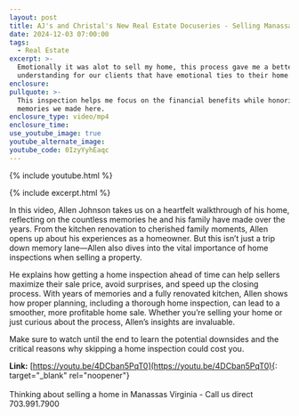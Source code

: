 ```yaml
---
layout: post
title: AJ's and Christal's New Real Estate Docuseries - Selling Manassas - Episode 1
date: 2024-12-03 07:00:00
tags:
  - Real Estate
excerpt: >-
  Emotionally it was alot to sell my home, this process gave me a better
  understanding for our clients that have emotional ties to their home. AJ
enclosure:
pullquote: >-
  This inspection helps me focus on the financial benefits while honoring the
  memories we made here.
enclosure_type: video/mp4
enclosure_time:
use_youtube_image: true
youtube_alternate_image:
youtube_code: 0IzyYyhEaqc
---
```

{% include youtube.html %}

{% include excerpt.html %}

In this video, Allen Johnson takes us on a heartfelt walkthrough of his home, reflecting on the countless memories he and his family have made over the years. From the kitchen renovation to cherished family moments, Allen opens up about his experiences as a homeowner. But this isn’t just a trip down memory lane—Allen also dives into the vital importance of home inspections when selling a property.

He explains how getting a home inspection ahead of time can help sellers maximize their sale price, avoid surprises, and speed up the closing process. With years of memories and a fully renovated kitchen, Allen shows how proper planning, including a thorough home inspection, can lead to a smoother, more profitable home sale. Whether you’re selling your home or just curious about the process, Allen’s insights are invaluable.

Make sure to watch until the end to learn the potential downsides and the critical reasons why skipping a home inspection could cost you.

**Link:** [https://youtu.be/4DCban5PqT0](https://youtu.be/4DCban5PqT0){: target="_blank" rel="noopener"}<br><br>Thinking about selling a home in Manassas Virginia - Call us direct 703.991.7900